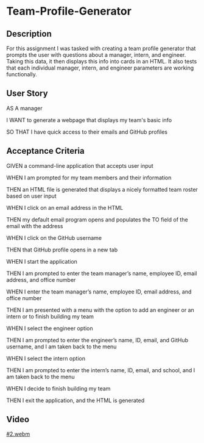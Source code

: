# Team-Profile-Generator
## Description
For this assignment I was tasked with creating a team profile generator that prompts the user with questions about a manager, intern, and engineer. Taking this data, it then displays this info into cards in an HTML. It also tests that each individual manager, intern, and engineer parameters are working functionally. 

## User Story
AS A manager

I WANT to generate a webpage that displays my team's basic info

SO THAT I have quick access to their emails and GitHub profiles

## Acceptance Criteria
GIVEN a command-line application that accepts user input

WHEN I am prompted for my team members and their information

THEN an HTML file is generated that displays a nicely formatted team roster based on user input

WHEN I click on an email address in the HTML

THEN my default email program opens and populates the TO field of the email with the address

WHEN I click on the GitHub username

THEN that GitHub profile opens in a new tab

WHEN I start the application

THEN I am prompted to enter the team manager’s name, employee ID, email address, and office number

WHEN I enter the team manager’s name, employee ID, email address, and office number

THEN I am presented with a menu with the option to add an engineer or an intern or to finish building my team

WHEN I select the engineer option

THEN I am prompted to enter the engineer’s name, ID, email, and GitHub username, and I am taken back to the menu

WHEN I select the intern option

THEN I am prompted to enter the intern’s name, ID, email, and school, and I am taken back to the menu

WHEN I decide to finish building my team

THEN I exit the application, and the HTML is generated

## Video
[#2.webm](https://user-images.githubusercontent.com/32420245/185533178-6a4fa8f3-4d3f-48a5-af78-4f585767a80a.webm)

